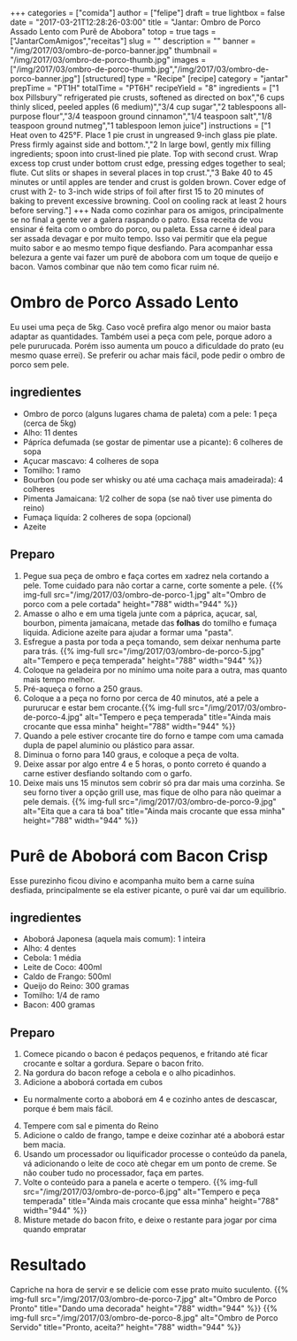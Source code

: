 +++
categories = ["comida"]
author = ["felipe"]
draft = true
lightbox = false
date = "2017-03-21T12:28:26-03:00"
title = "Jantar: Ombro de Porco Assado Lento com Purê de Abobora"
totop = true
tags = ["JantarComAmigos","receitas"]
slug = ""
description = ""
banner = "/img/2017/03/ombro-de-porco-banner.jpg"
thumbnail = "/img/2017/03/ombro-de-porco-thumb.jpg"
images = ["/img/2017/03/ombro-de-porco-thumb.jpg","/img/2017/03/ombro-de-porco-banner.jpg"]
[structured]
    type = "Recipe"
[recipe]
    category = "jantar"
    prepTime = "PT1H"
    totalTime = "PT6H"
    recipeYield = "8"
    ingredients = ["1 box Pillsbury™ refrigerated pie crusts, softened as directed on box","6 cups thinly sliced, peeled apples (6 medium)","3/4 cup sugar","2 tablespoons all-purpose flour","3/4 teaspoon ground cinnamon","1/4 teaspoon salt","1/8 teaspoon ground nutmeg","1 tablespoon lemon juice"]
    instructions = ["1 Heat oven to 425°F. Place 1 pie crust in ungreased 9-inch glass pie plate. Press firmly against side and bottom.","2 In large bowl, gently mix filling ingredients; spoon into crust-lined pie plate. Top with second crust. Wrap excess top crust under bottom crust edge, pressing edges together to seal; flute. Cut slits or shapes in several places in top crust.","3 Bake 40 to 45 minutes or until apples are tender and crust is golden brown. Cover edge of crust with 2- to 3-inch wide strips of foil after first 15 to 20 minutes of baking to prevent excessive browning. Cool on cooling rack at least 2 hours before serving."]
+++
Nada como cozinhar para os amigos, principalmente se no final a gente ver a galera raspando o patro.
Essa receita de vou ensinar é feita com o ombro do porco, ou paleta. Essa carne é ideal para ser assada devagar e por muito tempo. Isso vai permitir que ela pegue muito sabor e ao mesmo tempo fique desfiando.
Para acompanhar essa belezura a gente vai fazer um purê de abobora com um toque de queijo e bacon.
Vamos combinar que não tem como ficar ruim né.

# Ombro de Porco Assado Lento
Eu usei uma peça de 5kg. Caso você prefira algo menor ou maior basta adaptar as quantidades.
Também usei a peça com pele, porque adoro a pele pururucada. Porém isso aumenta um pouco a dificuldade do prato (eu mesmo quase errei).
Se preferir ou achar mais fácil, pode pedir o ombro de porco sem pele.

## ingredientes

- Ombro de porco (alguns lugares chama de paleta) com a pele: 1 peça (cerca de 5kg)
- Alho: 11 dentes
- Pápríca defumada (se gostar de pimentar use a picante): 6 colheres de sopa
- Açucar mascavo: 4 colheres de sopa
- Tomilho: 1 ramo
- Bourbon (ou pode ser whisky ou até uma cachaça mais amadeirada): 4 colheres
- Pimenta Jamaicana: 1/2 colher de sopa (se naõ tiver use pimenta do reino)
- Fumaça liquída: 2 colheres de sopa (opcional)
- Azeite

## Preparo

1. Pegue sua peça de ombro e faça cortes em xadrez nela cortando a pele. Tome cuidado para não cortar a carne, corte somente a pele. {{% img-full src="/img/2017/03/ombro-de-porco-1.jpg" alt="Ombro de porco com a pele cortada"  height="788" width="944" %}}
2. Amasse o alho e em uma tigela junte com a páprica, açucar, sal, bourbon, pimenta jamaícana, metade das **folhas** do tomilho e fumaça liquida. Adicione azeite para ajudar a formar uma "pasta".
3. Esfregue a pasta por toda a peça tomando, sem deixar nenhuma parte para trás. {{% img-full src="/img/2017/03/ombro-de-porco-5.jpg" alt="Tempero e peça temperada"  height="788" width="944" %}}
4. Coloque na geladeira por no minímo uma noite para a outra, mas quanto mais tempo melhor.
5. Pré-aqueça o forno a 250 graus.
6. Coloque a a peça no forno por cerca de 40 minutos, até a pele a pururucar e estar bem crocante.{{% img-full src="/img/2017/03/ombro-de-porco-4.jpg" alt="Tempero e peça temperada" title="Ainda mais crocante que essa minha"  height="788" width="944" %}}
7. Quando a pele estiver crocante tire do forno e tampe com uma camada dupla de papel aluminio ou plástico para assar.
8. Diminua o forno para 140 graus, e coloque a peça de volta.
9. Deixe assar por algo entre 4 e 5 horas, o ponto correto é quando a carne estiver desfiando soltando com o garfo.
10. Deixe mais uns 15 minutos sem cobrir só pra dar mais uma corzinha. Se seu forno tiver a opção grill use, mas fique de olho para não queimar a pele demais.
{{% img-full src="/img/2017/03/ombro-de-porco-9.jpg" alt="Eita que a cara tá boa" title="Ainda mais crocante que essa minha"  height="788" width="944" %}}

# Purê de Aboborá com Bacon Crisp

Esse purezinho ficou divino e acompanha muito bem a carne suína desfiada, principalmente se ela estiver picante, o purê vai dar um equilibrio.

## ingredientes

- Aboborá Japonesa (aquela mais comum): 1 inteira
- Alho: 4 dentes
- Cebola: 1 média
- Leite de Coco: 400ml
- Caldo de Frango: 500ml
- Queijo do Reino: 300 gramas
- Tomilho: 1/4 de ramo
- Bacon: 400 gramas

## Preparo

1. Comece picando o bacon é pedaços pequenos, e fritando até ficar crocante e soltar a gordura. Separe o bacon frito.
2. Na gordura do bacon refoge a cebola e o alho picadinhos.
3. Adicione a aboborá cortada em cubos
  - Eu normalmente corto a aboborá em 4 e cozinho antes de descascar, porque é bem mais fácil.
4. Tempere com sal e pimenta do Reino
5. Adicione o caldo de frango, tampe e deixe cozinhar até a aboborá estar bem macia.
6. Usando um processador ou liquificador processe o conteúdo da panela, vá adicionando o leite de coco atè chegar em um ponto de creme. Se não couber tudo no processador, faça em partes.
7. Volte o conteúdo para a panela e acerte o tempero. {{% img-full src="/img/2017/03/ombro-de-porco-6.jpg" alt="Tempero e peça temperada" title="Ainda mais crocante que essa minha"  height="788" width="944" %}}
8. Misture metade do bacon frito, e deixe o restante para jogar por cima quando empratar

# Resultado

Capriche na hora de servir e se delicie com esse prato muito suculento.
{{% img-full src="/img/2017/03/ombro-de-porco-7.jpg" alt="Ombro de Porco Pronto" title="Dando uma decorada"  height="788" width="944" %}}
{{% img-full src="/img/2017/03/ombro-de-porco-8.jpg" alt="Ombro de Porco Servido" title="Pronto, aceita?"  height="788" width="944" %}}

